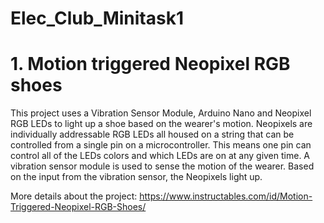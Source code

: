 # Elec_Club_Minitask1
# 1. Motion triggered Neopixel RGB shoes
This project uses a Vibration Sensor Module, Arduino Nano and Neopixel RGB LEDs to light up a shoe based on the wearer's motion. Neopixels are individually addressable RGB LEDs all housed on a string that can be controlled from a single pin on a microcontroller. This means one pin can control all of the LEDs colors and which LEDs are on at any given time. A vibration sensor module is used to sense the motion of the wearer. Based on the input from the vibration sensor, the Neopixels light up.

More details about the project: https://www.instructables.com/id/Motion-Triggered-Neopixel-RGB-Shoes/ 
